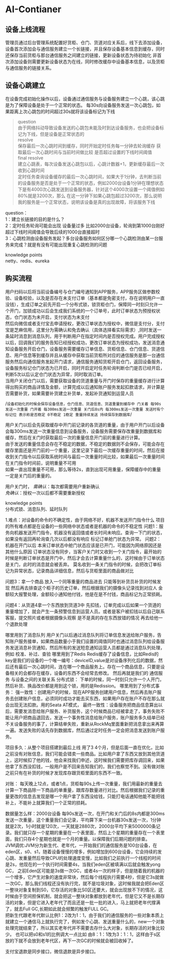 # AI-Contianer
## 设备上线流程
管理员通过后台管理系统配置好货柜、仓门、货道对应关系后，线下去添加设备，设备首次添加会与通信服务建立一个长链接，并且保存设备基本信息到缓存，同时还保存当前货柜与那台通信服务之间建立的链接，更新设备状态为待初始化
非首次添加设备则需要更新设备状态为在线，同时修改缓存中设备基本信息，以及货柜与通信服务的链接关系。

## 设备心跳建立
在设备完成初始化操作以后，设备通过通信服务与设备服务建立一个心跳，该心跳是为了保障设备是处于一个正常的状态。
每30s向设备服务发送一次心跳包，如果距离上次心跳包的时间超过30s就将该设备标记为下线
> question<br>
由于网络抖动导致设备发送的心跳包未能及时到达设备服务，也会把设备标记为下线，但是设备是正常状态的<br>
> resolve<br>
保存最后一次心跳时间到缓存，同时开始定时任务每一分钟去轮询缓存 获取最后一次心跳时间与当前时间做比较 是否超过设置的下线时间阈值<br>
> final resolve<br>
建立心跳表，每次设备发送心跳包以后，心跳计数器+1，更新缓存最后一次收到心跳时间<br>
定时任务查询设备缓存的最后一次心跳时间，如果大于1分钟，去判断当前的设备服务是否是处于一个正常的状态，例如2000台设备1分钟在理想状态下是有4000次心跳发送到设备服务器，针对这个4000次设置一个阈值例如80%就是3200次，那么
在这一分钟下如果心跳包超过3200次，那么说明我的服务是一个正常状态，说明该设备是真的出现故障，将该服务下线

question：<br>
1：建立长链接的目的是什么？<br>
2：定时任务轮询可能会出现 设备量过多 比如2000台设备，轮询到第1000台刚好超过下线时间阈值会导致后续的1000台直接超时<br>
3：心跳检测由设备服务发起？多台设备服务如何区分哪一个心跳检测由某一台服务来完成？就是有没有可能出现重复心跳检测的问题<br>

knowledge points<br>
netty、redis、eureka

## 购买流程
用户扫码以后将当前设备编号与仓门编号通知到APP服务，APP服务区做参数校验、设备校验，以及是否存在未支付订单（基本都是免密支付，存在说明用户一直没钱），生成订单之前先开启一个分布式锁，锁货柜仓门，保障同一时刻只允许一个开门，加锁成功以后会生成我们系统的一个订单号，此时订单状态为预授权状态，仓门状态为未开启，支付状态为未支付<br>
然后向微信或者支付宝去申请授权，更改订单状态为授权中，微信是支付分，支付宝是芝麻信用，这里分为需确认和免去确认（具体选择看实际需求）,同时发送一条延时消息到消息队列，用于判断用户在指定时间内是否授权完成。用户完成授权以后，回调我们的服务告知已经授权成功，更改订单状态为授权成功，发送消息通知设备服务开启仓门，设备服务需要缓存订单信息、货柜信息、仓门信息、货道信息、用户信息等到缓存并且从缓存中获取当前货柜所对应的通信服务是那一台通信服务然后向通信服务发起开门请求，通信服务通知货柜开启仓门，返回设备服务，设备服务标记仓门状态为已开启，同时开启定时任务轮询判断仓门是否已经开启，判断5次以后认定仓门状态为异常，同时取消订单。<br>
当用户关闭仓门以后，需要获取设备的货道重量与开门时保存的重量缓存进行计算得出购买的商品详情及金额，计算完成以后通知账户服务发起扣款请求，并计算是否需要补货，如果需要补货建立补货单，发起补货通知到运营人员

/`
  设备初始化的时候会保存设备信息，仓门信息、货道信息、货道重量到缓存中
  门关着 每90s发送一次重量
  门开着 每300ms发送一次重量
  关门后8s内 每300ms发送一次重量
  发送时有个标记位 表示称是否稳定 0不稳定 1稳定
  重量持续发送 持续保存到数据库
`/

用户关门以后会先获取缓存中开门前记录的各货道的重量，由于用户开门以后设备会每300ms发送一次重量信息到设备服务，设备服务需要保存改重量到数据库和缓存，然后在关门时获取最后一次的重量信息开门前的重量进行计算。<br>
由于发送的重量信息会存在不稳定的数据，不稳定的数据则不会保存，可能会存在缓存里面还是开门前的一个重量，这里记录下最后一次缓存重量的时间，然后在接收到关门指令以后获取系统时间与最后一次重量时间比较，如果最后一次重量时间在关门指令时间前，说明重量不可用<br>
如果一直出现重量不可用，那么等待2s，直到出现可用重量，保障缓存中的重量一定是关门后的重量的。


用户关门时，
*需确认*：每次都需要用户重新确认<br>
*免确认*：授权一次以后都不需要重新授权

knowledge points<br>
分布式锁、消息队列、延时队列



1.难点：对设备的命令的不确定性，由于网络不好，机器不发送开门指令什么
       项目的所有难点都是在设备的一些网络中状态或者是机器的命令的不稳定性
   问题1：服务向机器发送开门指令，机器没有返回值或者长时间未响应。查询一下门的状态，如果没有返回再轮询查几次以后都没有响应 标记订单舱门状态为异常。
   问题2：机器在开门以后 本来订单状态中舱门状态应该是已开门，可能因为网络原因还是其他什么原因 订单状态没有同步，当客户关门时又收到一个关门指令，最开始的时候是判断订单状态是开门中，然后才会去计算重量什么的，这时候由于订单状态是关门，此时的消息就会被丢弃。
         莫名收到一条关门指令的时候，会把改订单标记为异常状态，记录商品详细信息，然后与货柜里面的商品做对比

  问题3：拿一个商品 放入一个同等重量的商品进去
        只能等到补货员补货的时候发现 然后再去排查这个柜子的历史订单，然后根据我们的摄像头记录找到对应人 金额较大报警处理，金额较小通知他付钱，他是在是不付钱，商品标记为正常损耗。

  问题4：从货道4拿一个东西放到货道3中
        先扣钱，订单完成以后如果一个货道的重量增加了，就会产生一条预警信息到运营人员。或者是客户被扣钱以后自己联系客服，提交照片或者根据摄像头观察 是不是真的存在东西放错的情况 再去给他一个退款处理

哪里用到了消息队列
    用户关门以后通过消息队列将订单信息发送给账户服务，告知账户服务接单，如果商品数量小于我们设置的阈值同时也通过消息队列给设备服务发送消息补货通知，然后所有的发送短息通知运营人员都是通过消息队列处理，例如 校准、补过、查验
哪里用到了Redis
    Redis缓存了设备信息，比如Redis的key是我们的设备的一个唯一编号：deviceID,value是对设备序列化后的数据，然后还有最后一次心跳时间，连在哪一个商品服务上。存在一个商品信息，只要是设备相关的会都存在缓存，设备的东西不会经常去修改。
    然后再就是我们的 通信服务 与设备之间的关联关系
  分布式锁：
  下单的时候，同一时刻只允许一个人开门，然后补货、换品改价都是用到这个锁，用的是Redission。
哪里用到了分布式事务：
  强一致性：创建用户的时候，现在APP服务创建用户信息，然后再去账户服务去创建账户信息，必须同时成功才能去买东西，如果用户存在账户不存在那么就会出现无法扣款。用的Seata AT模式，
  最终一致性：设备服务把商品信息算出以后，需要发消息给账户服务、补货服务，这个时候商品已经被拿走了，事务失败不能让用户把商品退回去，发送一个事务性消息给账户服务，账户服务多久结单已经不关设备服务的事了，计算结单失败，重新从RockMq里面重新把消息拿出来再算一遍。发送失败的话先存到数据库，然后通过定时任务一定会把消息发送到账户服务。      

  项目多久：从整个项目搭建到最后上线 用了3 4个月，但是后面一直在优化，比如之前没有对账信息，我们可能会错卖一些商品。比如用户拿了东西又放到其他货道上，这时候扣了他的钱，他会来找我们申述，这时候我们需要把库存调回来，如果他拿了东西没扣钱，一般用户是不回来告知我们的，我们也察觉不到。没有做对账之前只有在补货的时候才发现库存跟货柜里面的东西不一致。


  对账：
  每天晚上12点，或者1点，货柜每90s上传一次重量，我们用最新的重量去 计算一下商品除一下商品的单重量，跟库存数量进行对比。然后根据我们记录的重量更改的信息去发现是哪一个用户拿了东西没给钱，只能打电话通知他能不能把钱补上，不能补上就算我们一个正常的损耗。


  数据量怎么样：2000台设备 每90s发送一次，在开门和关门后的8s内都是300ms发送一次重量，这个重量我们会记录，平均算下来一台机器30s发送一次，1分钟就是2次，1小时就是120次，一天就是2880次，2000台平均下来5000000条记录。我们就只存一个星期的重量在一个表里面，然后上个星期的重量存在一个表里面，我们只存4个星期也就是一个月的重量。以保障我们后期问题的排查。<br>
  JVM调优:JVM分为新生代、老年代，一开始我们的通信服务是100台设备，在eden区，s0、s1，随着设备慢慢的增多，例如增加到600台设备，它会持续的发心跳、发重量然后导致CPU的处理速度变慢，比如我们之前执行一个线程的时间是2s，他现在的一个执行时间需要4s，当我们eden区被填满以后就会触发yong GC，
之前Eden区可能是3s做一次GC，或者4s一次的样子，但是随着我的机器的一个增多，它产生对象的速度非常块，然后每个线程执行需要4秒，但是它3s就做一次GC，那么我们线程还没有执行完，就不是垃圾对象，这时候我就会把Eden区一整块对象复制到S0，它存活的对象比S0区还要大，就会出现放不下的情况，这时候由于空间担保机制，就会把这一整块对象都放到老年代，但是它又不是长期存活的对象，但是它进入老年代了而且还是一批一批的进入，马上就把老年代撑满了，就去Full GC,长期如此就会频繁的触发FULL GC。<br>
  把新生代跟老年代默认比例1：2改为1：1，由于我们的通信服务的一些对象本质上就建立一个通信马上就执行完了，例如发个心跳、发送重量什么的，new一个对象处理完就结束了，所以其实老年代并不需要去存什么大对象，长期存活的对象比较少。
  也可以把s0和s1的比例调大一点比如 由8：1：1改为3：1：1，这样由于s区放的下就不会放到老年代区，再下一次GC的时候就会被回收掉了。


  支付宝退款是同步接口，微信退款是异步接口。
